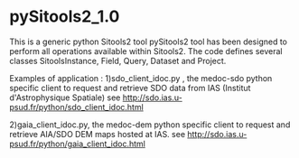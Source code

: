 pySitools2_1.0
==============
This is a generic python Sitools2 tool
pySitools2 tool has been designed to perform all operations available within Sitools2.
The code defines several classes SitoolsInstance, Field, Query, Dataset and Project. 

Examples of application : 
1)sdo_client_idoc.py , the medoc-sdo python specific client to request and retrieve SDO data from IAS (Institut d'Astrophysique Spatiale)
see http://sdo.ias.u-psud.fr/python/sdo_client_idoc.html

2)gaia_client_idoc.py, the medoc-dem python specific client to request and retrieve AIA/SDO DEM maps hosted at IAS.
see http://sdo.ias.u-psud.fr/python/gaia_client_idoc.html

